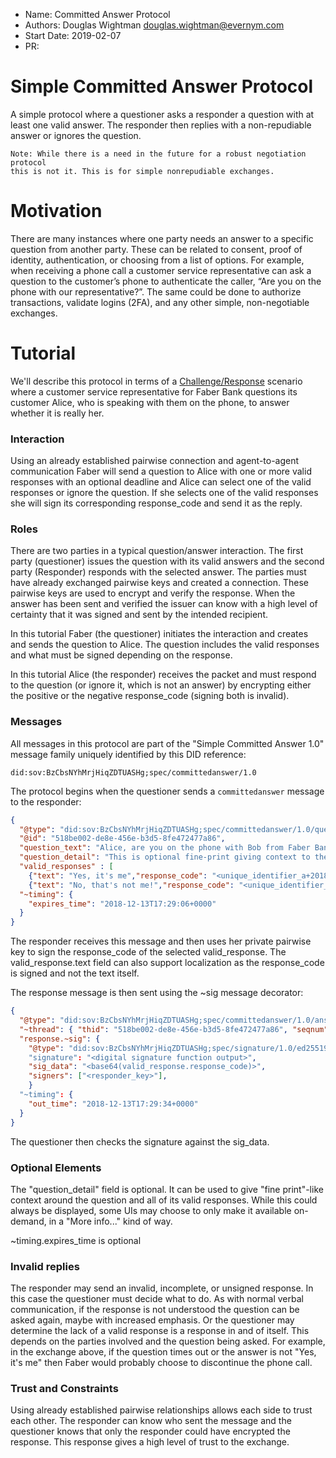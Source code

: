 - Name: Committed Answer Protocol
- Authors: Douglas Wightman <douglas.wightman@evernym.com>
- Start Date: 2019-02-07
- PR:

# Simple Committed Answer Protocol
[summary]: #summary

A simple protocol where a questioner asks a responder a question with at least one valid answer.  The responder then
replies with a non-repudiable answer or ignores the question.

    Note: While there is a need in the future for a robust negotiation protocol
    this is not it. This is for simple nonrepudiable exchanges.


# Motivation
[summary]: #motivation

There are many instances where one party needs an answer to a specific question from another party. These can be related
to consent, proof of identity, authentication, or choosing from a list of options. For example, when receiving a phone
call a customer service representative can ask a question to the customer’s phone to authenticate the caller, “Are you
on the phone with our representative?”. The same could be done to authorize transactions, validate logins (2FA), and any
other simple, non-negotiable exchanges.

# Tutorial
[summary]: #tutorial

We'll describe this protocol in terms of a [Challenge/Response](https://en.wikipedia.org/wiki/Challenge%E2%80%93response_authentication)
scenario where a customer service representative for Faber Bank questions its customer Alice, who is speaking with them
on the phone, to answer whether it is really her.

### Interaction
Using an already established pairwise connection and agent-to-agent communication Faber will send a question to Alice
with one or more valid responses with an optional deadline and Alice can select one of the valid responses or ignore the
question. If she selects one of the valid responses she will sign its corresponding response_code and send it as the reply.


### Roles

There are two parties in a typical question/answer interaction. The first party (questioner) issues the question with
its valid answers and the second party (Responder) responds with the selected answer. The parties must have already
exchanged pairwise keys and created a connection. These pairwise keys are used to encrypt and verify the response. When
the answer has been sent and verified the issuer can know with a high level of certainty that it was signed and sent by
the intended recipient.

In this tutorial Faber (the questioner) initiates the interaction and creates and sends the question to Alice. The
question includes the valid responses and what must be signed depending on the response.

In this tutorial Alice (the responder) receives the packet and must respond to the question (or ignore it, which is not
an answer) by encrypting either the positive or the negative response_code (signing both is invalid).

### Messages

All messages in this protocol are part of the "Simple Committed Answer 1.0" message family uniquely identified by this
DID reference:

    did:sov:BzCbsNYhMrjHiqZDTUASHg;spec/committedanswer/1.0

The protocol begins when the questioner sends a `committedanswer` message to the responder:

```JSON
{
  "@type": "did:sov:BzCbsNYhMrjHiqZDTUASHg;spec/committedanswer/1.0/question",
  "@id": "518be002-de8e-456e-b3d5-8fe472477a86",
  "question_text": "Alice, are you on the phone with Bob from Faber Bank right now?",
  "question_detail": "This is optional fine-print giving context to the question and its various answers.",
  "valid_responses" : [
    {"text": "Yes, it's me","response_code": "<unique_identifier_a+2018-12-13T17:00:00+0000"},
    {"text": "No, that's not me!","response_code": "<unique_identifier_b+2018-12-13T17:00:00+0000"}],
  "~timing": {
    "expires_time": "2018-12-13T17:29:06+0000"
  }
}
```

The responder receives this message and then uses her private pairwise key to sign the response_code of the selected
valid_response. The valid_response.text field can also support localization as the response_code is signed and not the text
itself.

The response message is then sent using the ~sig message decorator:

```JSON
{
  "@type": "did:sov:BzCbsNYhMrjHiqZDTUASHg;spec/committedanswer/1.0/answer",
  "~thread": { "thid": "518be002-de8e-456e-b3d5-8fe472477a86", "seqnum": 0 },
  "response.~sig": {
    "@type": "did:sov:BzCbsNYhMrjHiqZDTUASHg;spec/signature/1.0/ed25519Sha512_single"
    "signature": "<digital signature function output>",
    "sig_data": "<base64(valid_response.response_code)>",
    "signers": ["<responder_key>"],
    }
  "~timing": {
    "out_time": "2018-12-13T17:29:34+0000"
  }
}
```

The questioner then checks the signature against the sig_data. 

### Optional Elements

The "question_detail" field is optional. It can be used to give "fine print"-like context around the question and all of
its valid responses. While this could always be displayed, some UIs may choose to only make it available on-demand, in a
"More info..." kind of way. 

~timing.expires_time is optional

### Invalid replies

The responder may send an invalid, incomplete, or unsigned response. In this case the questioner must decide what to do.
As with normal verbal communication, if the response is not understood the question can be asked again, maybe with increased
emphasis. Or the questioner may determine the lack of a valid response is a response in and of itself. This depends on
the parties involved and the question being asked. For example, in the exchange above, if the question times out or the
answer is not "Yes, it's me" then Faber would probably choose to discontinue the phone call.

### Trust and Constraints

Using already established pairwise relationships allows each side to trust each other. The responder can know who sent
the message and the questioner knows that only the responder could have encrypted the response. This response gives a
high level of trust to the exchange.

